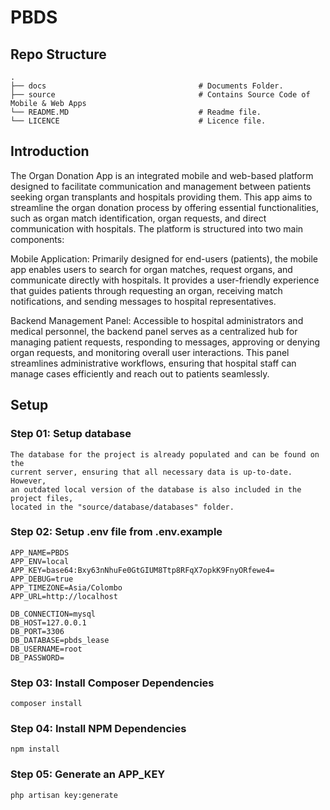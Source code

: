 # PBDS

## Repo Structure

```text
.
├── docs                                  # Documents Folder.
├── source                                # Contains Source Code of Mobile & Web Apps
└── README.MD                             # Readme file.
└── LICENCE                               # Licence file.
```

## Introduction
The Organ Donation App is an integrated mobile and web-based platform designed to facilitate communication and management between patients seeking organ transplants and hospitals providing them. This app aims to streamline the organ donation process by offering essential functionalities, such as organ match identification, organ requests, and direct communication with hospitals. The platform is structured into two main components:

Mobile Application: Primarily designed for end-users (patients), the mobile app enables users to search for organ matches, request organs, and communicate directly with hospitals. It provides a user-friendly experience that guides patients through requesting an organ, receiving match notifications, and sending messages to hospital representatives.

Backend Management Panel: Accessible to hospital administrators and medical personnel, the backend panel serves as a centralized hub for managing patient requests, responding to messages, approving or denying organ requests, and monitoring overall user interactions. This panel streamlines administrative workflows, ensuring that hospital staff can manage cases efficiently and reach out to patients seamlessly.


## Setup

### Step 01: Setup database 

```
The database for the project is already populated and can be found on the 
current server, ensuring that all necessary data is up-to-date. However, 
an outdated local version of the database is also included in the project files, 
located in the "source/database/databases" folder. 
```

### Step 02: Setup .env file from .env.example

```
APP_NAME=PBDS
APP_ENV=local
APP_KEY=base64:Bxy63nNhuFe0GtGIUM8Ttp8RFqX7opkK9FnyORfewe4=
APP_DEBUG=true
APP_TIMEZONE=Asia/Colombo
APP_URL=http://localhost

DB_CONNECTION=mysql
DB_HOST=127.0.0.1
DB_PORT=3306
DB_DATABASE=pbds_lease
DB_USERNAME=root
DB_PASSWORD=
```

### Step 03: Install Composer Dependencies

```
composer install
```

### Step 04: Install NPM Dependencies

```
npm install
```

### Step 05: Generate an APP_KEY

```
php artisan key:generate
```

